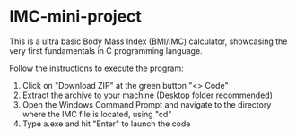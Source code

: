 # IMC-mini-project

This is a ultra basic Body Mass Index (BMI/IMC) calculator, showcasing the very first fundamentals in C programming language.


Follow the instructions to execute the program:

1. Click on "Download ZIP" at the green button "<> Code"
2. Extract the archive to your machine (Desktop folder recommended)
3. Open the Windows Command Prompt and navigate to the directory where the IMC file is located, using "cd"
4. Type a.exe and hit "Enter" to launch the code    

